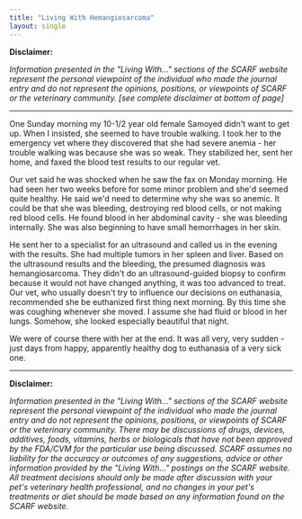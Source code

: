 ```yaml
---
title: "Living With Hemangiosarcoma"
layout: single
---
```


**Disclaimer:**

_Information presented in the "Living With..." sections of the SCARF website represent the personal viewpoint of the individual who made the journal entry and do not represent the opinions, positions, or viewpoints of SCARF or the veterinary community. [see complete disclaimer at bottom of page]_

---

One Sunday morning my 10-1/2 year old female Samoyed didn't want to get up. When I insisted, she seemed to have trouble walking. I took her to the emergency vet where they discovered that she had severe anemia - her trouble walking was because she was so weak. They stabilized her, sent her home, and faxed the blood test results to our regular vet.

Our vet said he was shocked when he saw the fax on Monday morning. He had seen her two weeks before for some minor problem and she'd seemed quite healthy. He said we'd need to determine why she was so anemic. It could be that she was bleeding, destroying red blood cells, or not making red blood cells. He found blood in her abdominal cavity - she was bleeding internally. She was also beginning to have small hemorrhages in her skin.

He sent her to a specialist for an ultrasound and called us in the evening with the results. She had multiple tumors in her spleen and liver. Based on the ultrasound results and the bleeding, the presumed diagnosis was hemangiosarcoma. They didn't do an ultrasound-guided biopsy to confirm because it would not have changed anything, it was too advanced to treat. Our vet, who usually doesn't try to influence our decisions on euthanasia, recommended she be euthanized first thing next morning. By this time she was coughing whenever she moved. I assume she had fluid or blood in her lungs. Somehow, she looked especially beautiful that night.

We were of course there with her at the end. It was all very, very sudden - just days from happy, apparently healthy dog to euthanasia of a very sick one.

---

**Disclaimer:**

_Information presented in the "Living With..." sections of the SCARF website represent the personal viewpoint of the individual who made the journal entry and do not represent the opinions, positions, or viewpoints of SCARF or the veterinary community. There may be discussions of drugs, devices, additives, foods, vitamins, herbs or biologicals that have not been approved by the FDA/CVM for the particular use being discussed. SCARF assumes no liability for the accuracy or outcomes of any suggestions, advice or other information provided by the "Living With..." postings on the SCARF website. All treatment decisions should only be made after discussion with your pet's veterinary health professional, and no changes in your pet's treatments or diet should be made based on any information found on the SCARF website._
